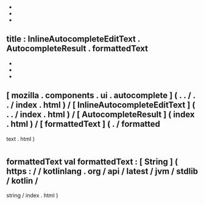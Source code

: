 -
-
-
title
:
InlineAutocompleteEditText
.
AutocompleteResult
.
formattedText
-
-
-
-
[
mozilla
.
components
.
ui
.
autocomplete
]
(
.
.
/
.
.
/
index
.
html
)
/
[
InlineAutocompleteEditText
]
(
.
.
/
index
.
html
)
/
[
AutocompleteResult
]
(
index
.
html
)
/
[
formattedText
]
(
.
/
formatted
-
text
.
html
)
#
formattedText
val
formattedText
:
[
String
]
(
https
:
/
/
kotlinlang
.
org
/
api
/
latest
/
jvm
/
stdlib
/
kotlin
/
-
string
/
index
.
html
)
